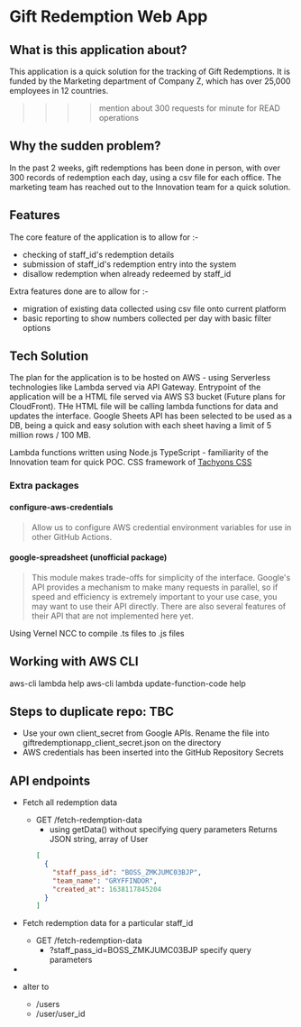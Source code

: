 # Gift Redemption Web App

## What is this application about?

This application is a quick solution for the tracking of Gift Redemptions.
It is funded by the Marketing department of Company Z, which has over 25,000 employees in 12 countries.

> > > > mention about 300 requests for minute for READ operations

## Why the sudden problem?

In the past 2 weeks, gift redemptions has been done in person, with over 300 records of redemption each day, using a csv file for each office.
The marketing team has reached out to the Innovation team for a quick solution.

## Features

The core feature of the application is to allow for :-

- checking of staff_id's redemption details
- submission of staff_id's redemption entry into the system
- disallow redemption when already redeemed by staff_id

Extra features done are to allow for :-

- migration of existing data collected using csv file onto current platform
- basic reporting to show numbers collected per day with basic filter options

## Tech Solution

The plan for the application is to be hosted on AWS - using Serverless technologies like Lambda served via API Gateway.
Entrypoint of the application will be a HTML file served via AWS S3 bucket (Future plans for CloudFront).
THe HTML file will be calling lambda functions for data and updates the interface.
Google Sheets API has been selected to be used as a DB, being a quick and easy solution with each sheet having a limit of 5 million rows / 100 MB.

Lambda functions written using Node.js TypeScript - familiarity of the Innovation team for quick POC.
CSS framework of [Tachyons CSS](http://www.tachyons.io)

### Extra packages

#### configure-aws-credentials

> Allow us to configure AWS credential environment variables for use in other GitHub Actions.

#### google-spreadsheet (unofficial package)

> This module makes trade-offs for simplicity of the interface. Google's API provides a mechanism to make many requests in parallel, so if speed and efficiency is extremely important to your use case, you may want to use their API directly. There are also several features of their API that are not implemented here yet.

Using Vernel NCC to compile .ts files to .js files

## Working with AWS CLI

aws-cli lambda help
aws-cli lambda update-function-code help

## Steps to duplicate repo: TBC

- Use your own client_secret from Google APIs. Rename the file into giftredemptionapp_client_secret.json on the directory
- AWS credentials has been inserted into the GitHub Repository Secrets

## API endpoints

- Fetch all redemption data

  - GET /fetch-redemption-data
    - using getData() without specifying query parameters
      Returns JSON string, array of User
    ```json
    [
      {
        "staff_pass_id": "BOSS_ZMKJUMC03BJP",
        "team_name": "GRYFFINDOR",
        "created_at": 1638117845204
      }
    ]
    ```

- Fetch redemption data for a particular staff_id
  - GET /fetch-redemption-data
    - ?staff_pass_id=BOSS_ZMKJUMC03BJP
      specify query parameters
-

- alter to
  - /users
  - /user/user_id
